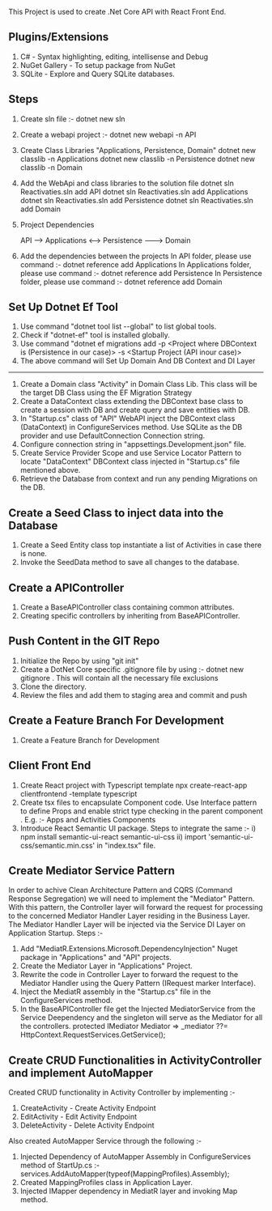 This Project is used to create .Net Core API with React Front End.

Plugins/Extensions
--------------------
1. C# - Syntax highlighting, editing, intellisense and Debug
2. NuGet Gallery - To setup package from NuGet
3. SQLite - Explore and Query SQLite databases.

Steps
-----
1. Create sln file :- dotnet new sln
2. Create a webapi project :- dotnet new webapi -n API
3. Create Class Libraries "Applications, Persistence, Domain"
   dotnet new classlib -n Applications
   dotnet new classlib -n Persistence
   dotnet new classlib -n Domain
4. Add the WebApi and class libraries to the solution file
    dotnet sln Reactivaties.sln add API
    dotnet sln Reactivaties.sln add Applications
    dotnet sln Reactivaties.sln add Persistence
    dotnet sln Reactivaties.sln add Domain
5. Project Dependencies

     API --> Applications  <--> Persistence ---> Domain

6. Add the dependencies between the projects
   In API folder, please use command :-  dotnet reference add Applications
   In Applications folder, please use command :-  dotnet reference add Persistence
   In Persistence folder, please use command :-  dotnet reference add Domain

Set Up Dotnet Ef Tool
----------------------
1. Use command "dotnet tool list --global" to list global tools.
2. Check if "dotnet-ef" tool is installed globally.
3. Use command "dotnet ef migrations add <name> -p <Project where DBContext is (Persistence in our case)> -s <Startup Project (API inour case)>
4. The above command will 
Set Up Domain And DB Context and DI Layer
-----------------------------------------
1. Create a Domain class "Activity" in Domain Class Lib. This class will be the target DB Class using the EF Migration Strategy
2. Create a DataContext class extending the DBContext base class to create a session with DB and create query and save entities with DB.
3. In "Startup.cs" class of "API" WebAPI inject the DBContext class (DataContext) in ConfigureServices method. Use SQLite as the DB     provider and use DefaultConnection Connection string. 
4. Configure connection string in "appsettings.Development.json" file.
5. Create Service Provider Scope and use Service Locator Pattern to locate "DataContext" DBContext class injected in "Startup.cs" file mentioned above.
6. Retrieve the Database from context and run any pending Migrations on the DB.

Create a Seed Class to inject data into the Database
----------------------------------------------------
1. Create a Seed Entity class top instantiate a list of Activities in case there is none.
2. Invoke the SeedData method to save all changes to the database. 

Create a APIController
-----------------------
1. Create a BaseAPIController class containing common attributes.
2. Creating specific controllers by inheriting from BaseAPIController.

Push Content in the GIT Repo
----------------------------
1. Initialize the Repo by using "git init"
2. Create a DotNet Core specific .gitignore file by using :- dotnet new gitignore . This will contain all the necessary file exclusions
3. Clone the directory.
4. Review the files and add them to staging area and commit and push

Create a Feature Branch For Development
---------------------------------------
1. Create a Feature Branch for Development


Client Front End
-------------------
1. Create React project with Typescript template
   npx create-react-app clientfrontend -template typescript
2. Create tsx files to encapsulate Component code. Use Interface pattern to define Props and enable strict type checking in 
   the parent component . E.g. :- Apps and Activities Components
3. Introduce React Semantic UI package. Steps to integrate the same :-
   i) npm install semantic-ui-react semantic-ui-css
   ii) import 'semantic-ui-css/semantic.min.css' in "index.tsx" file.


Create Mediator Service Pattern
--------------------------------
In order to achive Clean Architecture Pattern and CQRS (Command Response Segregation) we will need to implement the "Mediator" Pattern.
With this pattern, the Controller layer will forward the request for processing to the concerned Mediator Handler Layer
residing in the Business Layer. The Mediator Handler Layer will be injected via the Service DI Layer on Application Startup.
Steps :-
1. Add "MediatR.Extensions.Microsoft.DependencyInjection" Nuget package in "Applications" and "API" projects.
2. Create the Mediator Layer in "Applications" Project.
3. Rewrite the code in Controller Layer to forward the request to the Mediator Handler using the Query Pattern (IRequest marker Interface).
4. Inject the MediatR assembly in the "Startup.cs" file in the ConfigureServices method.
5. In the BaseAPIController file get the Injected MediatorService from the Service Deependency and the singleton will serve as
   the Mediator for all the controllers. 
   protected IMediator Mediator => _mediator ??= HttpContext.RequestServices.GetService<IMediator>();

Create CRUD Functionalities in ActivityController and implement AutoMapper
--------------------------------------------------------------------------
Created CRUD functionality in Activity Controller by implementing :-
1. CreateActivity - Create Activity Endpoint
2. EditActivity - Edit Activity Endpoint
3. DeleteActivity - Delete Activity Endpoint

Also created AutoMapper Service through the following :- 
1. Injected Dependency of AutoMapper Assembly in ConfigureServices method of StartUp.cs :-
   services.AddAutoMapper(typeof(MappingProfiles).Assembly);
2. Created MappingProfiles class in Application Layer.
3. Injected IMapper dependency in MediatR layer and invoking Map method. 